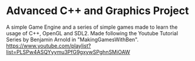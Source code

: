 # Advanced C++ and Graphics Project

A simple Game Engine and a series of simple games made to learn the usage of C++, OpenGL and SDL2.
Made following the Youtube Tutorial Series by Benjamin Arnold in "MakingGamesWithBen".
https://www.youtube.com/playlist?list=PLSPw4ASQYyymu3PfG9gxywSPghnSMiOAW